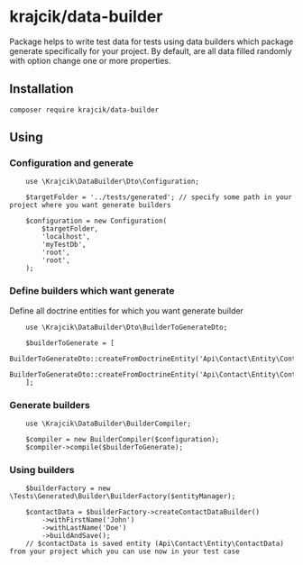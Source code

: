 # krajcik/data-builder

Package helps to write test data for tests using data builders which package generate specifically for your project.
By default, are all data filled randomly with option change one or more properties.

## Installation

```
composer require krajcik/data-builder
```

## Using

### Configuration and generate

```
    use \Krajcik\DataBuilder\Dto\Configuration;
    
    $targetFolder = '../tests/generated'; // specify some path in your project where you want generate builders

    $configuration = new Configuration(
        $targetFolder,
        'localhost',
        'myTestDb',
        'root',
        'root',
    );
```

### Define builders which want generate
Define all doctrine entities for which you want generate builder
```
    use \Krajcik\DataBuilder\Dto\BuilderToGenerateDto;

    $builderToGenerate = [
        BuilderToGenerateDto::createFromDoctrineEntity('Api\Contact\Entity\Contact'),
        BuilderToGenerateDto::createFromDoctrineEntity('Api\Contact\Entity\ContactData'),
    ];

```

### Generate builders
```
    use \Krajcik\DataBuilder\BuilderCompiler;

    $compiler = new BuilderCompiler($configuration);
    $compiler->compile($builderToGenerate);
```

### Using builders

```
    $builderFactory = new \Tests\Generated\Builder\BuilderFactory($entityManager);

    $contactData = $builderFactory->createContactDataBuilder()
        ->withFirstName('John')
        ->withLastName('Doe')
        ->buildAndSave();
    // $contactData is saved entity (Api\Contact\Entity\ContactData) from your project which you can use now in your test case

```
